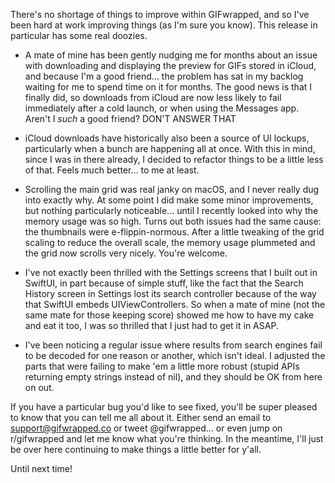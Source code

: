 There's no shortage of things to improve within GIFwrapped, and so I've been hard at work improving things (as I'm sure you know). This release in particular has some real doozies.

- A mate of mine has been gently nudging me for months about an issue with downloading and displaying the preview for GIFs stored in iCloud, and because I'm a good friend… the problem has sat in my backlog waiting for me to spend time on it for months. The good news is that I finally did, so downloads from iCloud are now less likely to fail immediately after a cold launch, or when using the Messages app. Aren't I _such_ a good friend? DON'T ANSWER THAT

- iCloud downloads have historically also been a source of UI lockups, particularly when a bunch are happening all at once. With this in mind, since I was in there already, I decided to refactor things to be a little less of that. Feels much better… to me at least.

- Scrolling the main grid was real janky on macOS, and I never really dug into exactly why. At some point I did make some minor improvements, but nothing particularly noticeable… until I recently looked into why the memory usage was so high. Turns out both issues had the same cause: the thumbnails were e-flippin-normous. After a little tweaking of the grid scaling to reduce the overall scale, the memory usage plummeted and the grid now scrolls very nicely. You're welcome.

- I've not exactly been thrilled with the Settings screens that I built out in SwiftUI, in part because of simple stuff, like the fact that the Search History screen in Settings lost its search controller because of the way that SwiftUI embeds UIViewControllers. So when a mate of mine (not the same mate for those keeping score) showed me how to have my cake and eat it too, I was so thrilled that I just had to get it in ASAP.

- I've been noticing a regular issue where results from search engines fail to be decoded for one reason or another, which isn't ideal. I adjusted the parts that were failing to make 'em a little more robust (stupid APIs returning empty strings instead of nil), and they should be OK from here on out.

If you have a particular bug you'd like to see fixed, you'll be super pleased to know that you can tell me all about it. Either send an email to support@gifwrapped.co or tweet @gifwrapped… or even jump on r/gifwrapped and let me know what you're thinking. In the meantime, I'll just be over here continuing to make things a little better for y'all.

Until next time!